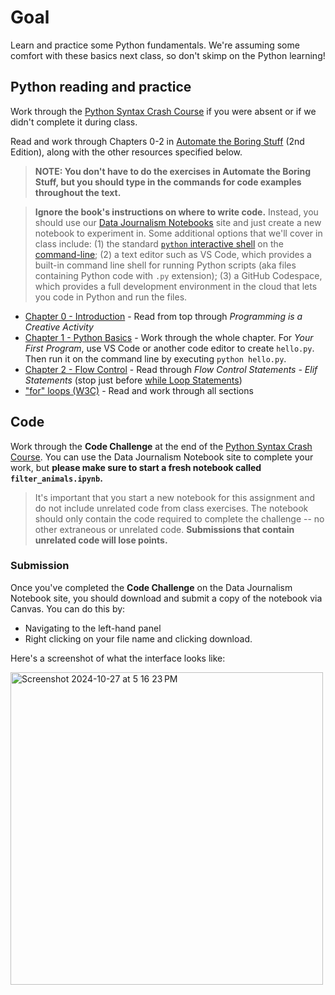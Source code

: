 # Goal

Learn and practice some Python fundamentals. We're assuming some comfort with these basics next class, so don't skimp on the Python learning!

## Python reading and practice

Work through the [Python Syntax Crash Course][] if you were absent or if we didn't complete it during class.

Read and work through Chapters 0-2 in [Automate the Boring Stuff][] (2nd Edition), along with the other resources specified below.

> **NOTE: You don't have to do the exercises in Automate the Boring Stuff, but you should type in the commands for code examples throughout the text.**

> **Ignore the book's instructions on where to write code.** Instead, you should use our [Data Journalism Notebooks](https://stanfordjournalism.github.io/data-journalism-notebooks/lab/) site and just create a new notebook to experiment in. Some additional options that we'll cover in class include: (1) the standard [`python` interactive shell](/docs/tech_faq.md#how-do-i-open-a-python-interactive-session-on-the-command-line) on the [command-line](/docs/tech_faq.md#how-do-i-use-a-command-line-shell-aka-terminal); (2) a text editor such as VS Code, which provides a built-in command line shell for running Python scripts (aka files containing Python code with `.py` extension); (3) a GitHub Codespace, which provides a full development environment in the cloud that lets you code in Python and run the files.

* [Chapter 0 - Introduction](https://automatetheboringstuff.com/2e/chapter0/) - Read from top through *Programming is a Creative Activity*
* [Chapter 1 - Python Basics](https://automatetheboringstuff.com/2e/chapter1/) - Work through the whole chapter. For *Your First Program*, use VS Code or another code editor to create `hello.py`. Then run it on the command line by executing `python hello.py`.
* [Chapter 2 - Flow Control](https://automatetheboringstuff.com/2e/chapter2/) - Read through *Flow Control Statements - Elif Statements* (stop just before [while Loop Statements](https://automatetheboringstuff.com/2e/chapter2/#calibre_link-121))
* ["for" loops (W3C)](https://www.w3schools.com/python/python_for_loops.asp) - Read and work through all sections

## Code

Work through the **Code Challenge** at the end of the [Python Syntax Crash Course][]. You can use the Data Journalism Notebook site to complete your work, but **please make sure to start a fresh notebook called `filter_animals.ipynb`.** 

> It's important that you start a new notebook for this assignment and do not include unrelated code from class exercises. The notebook should only contain the code required to complete the challenge  -- no other extraneous or unrelated code. **Submissions that contain unrelated code will lose points.**

[Automate the Boring Stuff]: https://automatetheboringstuff.com/2e/
[Python Syntax Crash Course]: https://stanfordjournalism.github.io/data-journalism-notebooks/lab?path=python_syntax_crash_course.ipynb

### Submission

Once you've completed the **Code Challenge** on the Data Journalism Notebook site, you should download and submit a copy of the notebook via Canvas. You can do this by:

- Navigating to the left-hand panel
- Right clicking on your file name and clicking download.

Here's a screenshot of what the interface looks like: 

<img width="500" alt="Screenshot 2024-10-27 at 5 16 23 PM" src="https://github.com/user-attachments/assets/7443cf02-7c51-4e49-9eb1-12de4b15f8a0">
